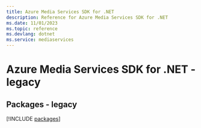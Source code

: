 ```yaml
---
title: Azure Media Services SDK for .NET
description: Reference for Azure Media Services SDK for .NET
ms.date: 11/01/2023
ms.topic: reference
ms.devlang: dotnet
ms.service: mediaservices
---
```

# Azure Media Services SDK for .NET - legacy
## Packages - legacy
[!INCLUDE [packages](media-services-index.md)]